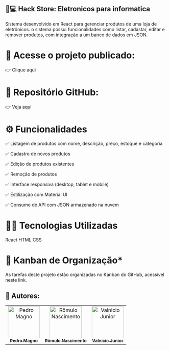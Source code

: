 ## 🏬💻 Hack Store: Eletronicos para informatica ##
Sistema desenvolvido em React para gerenciar produtos de uma loja de eletrônicos. o sistema possui funcionalidades como listar, cadastar, editar e remover produtos, com integração a um banco de dados em JSON.

# 🔗 Acesse o projeto publicado: #  
👉 Clique aqui

# 🔗 Repositório GitHub: #
👉 Veja aqui


# ⚙️ Funcionalidades #
 
✅ Listagem de produtos com nome, descrição, preço, estoque e categoria

✅ Cadastro de novos produtos

✅ Edição de produtos existentes

✅ Remoção de produtos

✅ Interface responsiva (desktop, tablet e mobile)

✅ Estilização com Material UI

✅ Consumo de API com JSON armazenado na nuvem

# 👨‍💻 Tecnologias Utilizadas #

React
HTML CSS

# 📆 Kanban de Organização* #
As tarefas deste projeto estão organizadas no Kanban do GitHub, acessível neste link.

</div>
<h2>🔷 Autores:</h2> 
<div>
  <table>
    <tr>
      <td align="center">
        <a href="https://github.com/PedroFontenel" >
          <img src="https://avatars.githubusercontent.com/u/191796822?v=4" alt="Pedro Magno"
            width="100px" >
          <br>
          <sub><b>Pedro Magno</b></sub>
        </a>
      </td>
      <td align="center">
        <a href="https://github.com/kaishiix">
          <img src="https://avatars.githubusercontent.com/u/200096745?v=4" alt="Rômulo Nascimento"
            width="100px" />
          <br />
          <sub><b>Rômulo Nascimento</b></sub>
        </a>
      </td>
      <td align="center">
          <a href="https://github.com/ValnicioJunior">
            <img src="https://avatars.githubusercontent.com/u/206711598?v=4" alt="Valnicio Junior"
             width="100px"/>
            <br />
            <sub><b>Valnicio Junior</b></sub>
          </a>
      </td>
    </tr>
  </table>
</div>


